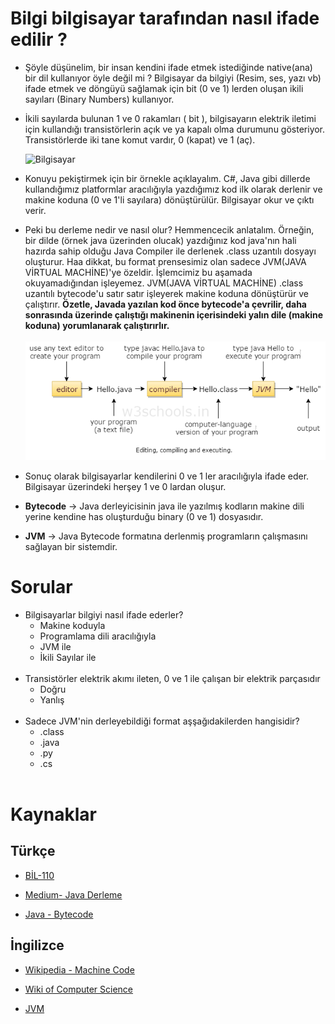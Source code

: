 # Bilgi bilgisayar tarafından nasıl ifade edilir ?

- Şöyle düşünelim, bir insan kendini ifade etmek istediğinde native(ana) bir dil kullanıyor öyle değil mi ? Bilgisayar da bilgiyi (Resim, ses, yazı vb) ifade etmek ve döngüyü sağlamak için bit (0 ve 1) lerden oluşan ikili sayıları (Binary Numbers) kullanıyor. 

- İkili sayılarda bulunan 1 ve 0 rakamları ( bit ), bilgisayarın elektrik iletimi için kullandığı transistörlerin açık ve ya kapalı olma durumunu gösteriyor. Transistörlerde iki tane komut vardır, 0 (kapat) ve  1 (aç). 

    ![Bilgisayar](figures/Konuşma.jpg)

- Konuyu pekiştirmek için bir örnekle açıklayalım. C#, Java gibi dillerde kullandığımız platformlar aracılığıyla yazdığımız kod ilk olarak derlenir ve makine koduna (0 ve 1'li sayılara) dönüştürülür. Bilgisayar okur ve çıktı verir. 

- Peki bu derleme nedir ve nasıl olur? Hemmencecik anlatalım. Örneğin, bir dilde (örnek java üzerinden olucak) yazdığınız kod java'nın hali hazırda sahip olduğu Java Compiler ile derlenek .class uzantılı dosyayı oluşturur. Haa dikkat, bu format prensesimiz olan sadece JVM(JAVA VİRTUAL MACHİNE)'ye özeldir. İşlemcimiz bu aşamada okuyamadığından işleyemez. JVM(JAVA VİRTUAL MACHİNE) .class uzantılı bytecode'u satır satır işleyerek makine koduna dönüştürür ve çalıştırır.
 **Özetle, Javada yazılan kod önce bytecode'a çevrilir, daha sonrasında üzerinde çalıştığı makinenin içerisindeki yalın dile (makine koduna) yorumlanarak çalıştırırlır.**
    <br /> <br /> 
    ![Java Derleme](figures/DerlemeJava.png)

- Sonuç olarak bilgisayarlar kendilerini 0 ve 1 ler aracılığıyla ifade eder. Bilgisayar üzerindeki herşey 1 ve 0 lardan oluşur.

- **Bytecode** -> Java derleyicisinin java ile yazılmış kodların makine dili yerine kendine has oluşturduğu binary (0 ve 1) dosyasıdır. <br />

- **JVM** -> Java Bytecode formatına derlenmiş programların çalışmasını sağlayan bir sistemdir.

# Sorular

- Bilgisayarlar bilgiyi nasıl ifade ederler?
    - Makine koduyla
    - Programlama dili aracılığıyla
    - JVM ile
    - İkili Sayılar ile
    <br /> <br /> 
- Transistörler elektrik akımı ileten, 0 ve 1 ile çalışan bir elektrik parçasıdır
    - Doğru
    - Yanlış
    <br /> <br /> 
- Sadece JVM'nin derleyebildiği format aşşağıdakilerden hangisidir?
    - .class
    - .java
    - .py
    - .cs
     <br /> <br /> 
# Kaynaklar

## Türkçe

- [BİL-110](https://slideplayer.biz.tr/slide/2798593/)

- [Medium- Java Derleme](https://medium.com/@msenell/derleyi%CC%87ci%CC%87-compiler-ve-yorumlayici-interpreter-%C3%BCzeri%CC%87ne-bi%CC%87r-deneme-d8656619ef6)

- [Java - Bytecode](https://tr.wikipedia.org/wiki/Java_bytecode)

## İngilizce

- [Wikipedia - Machine Code](https://simple.wikipedia.org/wiki/Machine_code)

- [Wiki of Computer Science](https://computersciencewiki.org/index.php/Data_representation)

- [JVM](https://www.w3schools.in/java-tutorial/java-virtual-machine/)